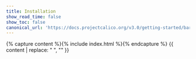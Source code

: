```yaml
---
title: Installation
show_read_time: false
show_toc: false
canonical_url: 'https://docs.projectcalico.org/v3.0/getting-started/bare-metal/installation/index'
---
```

{% capture content %}{% include index.html %}{% endcapture %}
{{ content | replace: "    ", "" }}